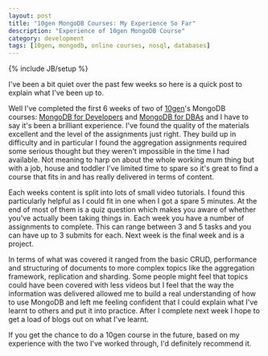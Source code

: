 ```yaml
---
layout: post
title: "10gen MongoDB Courses: My Experience So Far"
description: "Experience of 10gen MongoDB Course"
category: development 
tags: [10gen, mongodb, online courses, nosql, databases]
---
```

{% include JB/setup %}

I've been a bit quiet over the past few weeks so here is a quick post to explain what I've been up to.

Well I've completed the first 6 weeks of two of&nbsp;<a href="http://www.10gen.com/">10gen</a>'s MongoDB courses:&nbsp;<a href="https://education.10gen.com/courses/10gen/M101P/2013_Spring/about">MongoDB for Developers</a> and <a href="https://education.10gen.com/courses/10gen/M102/2013_Spring/about">MongoDB for DBAs</a> and I have to say it's been a brilliant experience. I've found the quality of the materials excellent and the level of the&nbsp;assignments just right. They build up in difficulty and in particular I found the aggregation assignments required some serious thought but they weren't impossible in the time I had available. Not meaning to harp on about the whole working mum thing but with a job, house and toddler I've limited time to spare so it's great to find a course that fits in and has really delivered in terms of content.

Each weeks content is split into lots of small video tutorials. I found this particularly helpful as I could fit in one when I got a spare 5 minutes. At the end of most of them is a quiz question which makes you aware of whether you've actually been taking things in. Each week you have a number of assignments to complete. This can range between 3 and 5 tasks and you can have up to 3 submits for each. Next week is the final week and is a project.

In terms of what was covered it ranged from the basic CRUD, performance and structuring of documents to more complex topics like the aggregation framework, replication and sharding. Some people might feel that topics could have been covered with less videos but I feel that the way the information was delivered allowed me to build a real understanding of how to use MongoDB and left me feeling confident that I could explain what I've learnt to others and put it into practice. After I complete next week I hope to get a load of blogs out on what I've learnt.

If you get the chance to do a 10gen course in the future, based on my experience with the two I've worked through, I'd definitely recommend it.
